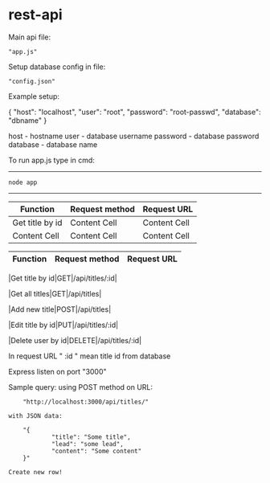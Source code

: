 # rest-api
Main api file:

	"app.js"


Setup database config in file:

	"config.json"

Example setup:

{
    "host": 	"localhost",
    "user": 	"root",
    "password": "root-passwd",
    "database": "dbname"
}

host 	 - 	hostname
user 	 - 	database username
password - 	database password
database - 	database name




To run app.js type in cmd:
*************************************************************
	node app
*************************************************************



| Function | Request method | Request URL |
| ------------- | ------------- | ------------- |
| Get title by id  | Content Cell  | Content Cell  |
| Content Cell  | Content Cell  | Content Cell  |




Function	   |Request method		|Request URL
-------------------|----------------------------|----------------

|Get title by id|GET|/api/titles/:id|

|Get all titles|GET|/api/titles|

|Add new title|POST|/api/titles|

|Edit title by id|PUT|/api/titles/:id|

|Delete user by id|DELETE|/api/titles/:id|




In request URL " :id " mean title id from database


Express listen on port "3000"

Sample query:
	using POST method on URL:

		"http://localhost:3000/api/titles/"
	
	with JSON data:

		"{
        		"title": "Some title",
       		 	"lead": "some lead",
        		"content": "Some content"
		}"

	Create new row!
